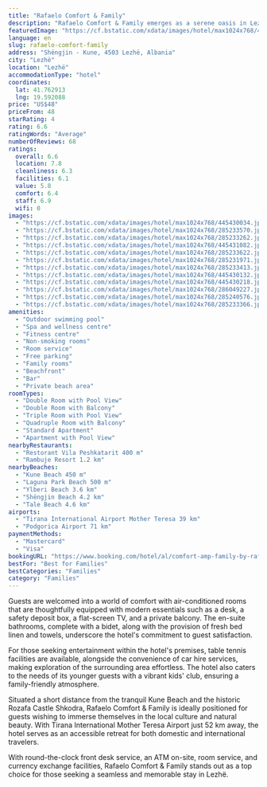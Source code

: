 ```yaml
---
title: "Rafaelo Comfort & Family"
description: "Rafaelo Comfort & Family emerges as a serene oasis in Lezhë, merely 800 meters from the pristine Laguna Park Beach, offering a perfect blend of leisure and convenience for travelers."
featuredImage: "https://cf.bstatic.com/xdata/images/hotel/max1024x768/445430034.jpg?k=1f1df691fd76eea3c920959c26ec29183bbd6c487cb4793f4e6451571086ccb2&o=&hp=1"
language: en
slug: rafaelo-comfort-family
address: "Shëngjin - Kune, 4503 Lezhë, Albania"
city: "Lezhë"
location: "Lezhë"
accommodationType: "hotel"
coordinates:
  lat: 41.762913
  lng: 19.592088
price: "US$48"
priceFrom: 48
starRating: 4
rating: 6.6
ratingWords: "Average"
numberOfReviews: 68
ratings:
  overall: 6.6
  location: 7.8
  cleanliness: 6.3
  facilities: 6.1
  value: 5.8
  comfort: 6.4
  staff: 6.9
  wifi: 0
images:
  - "https://cf.bstatic.com/xdata/images/hotel/max1024x768/445430034.jpg?k=1f1df691fd76eea3c920959c26ec29183bbd6c487cb4793f4e6451571086ccb2&o=&hp=1"
  - "https://cf.bstatic.com/xdata/images/hotel/max1024x768/285233570.jpg?k=5b38c084b2c11145789a2fa56da1ed465948864bcef574a1a962ea58f0cdd7d4&o=&hp=1"
  - "https://cf.bstatic.com/xdata/images/hotel/max1024x768/285233262.jpg?k=170b12a26af2703c605bcaa81c976c91a3c5f37d655addc51e14b701f41310fb&o=&hp=1"
  - "https://cf.bstatic.com/xdata/images/hotel/max1024x768/445431082.jpg?k=dda1b9fd922b50c01252364daa5e352a750f47f76c5bc27d27a31694abe40d26&o=&hp=1"
  - "https://cf.bstatic.com/xdata/images/hotel/max1024x768/285233622.jpg?k=8c73da482f6b5b08f897be117c30f2d1f5f690b16ccd099b519834cd022245c5&o=&hp=1"
  - "https://cf.bstatic.com/xdata/images/hotel/max1024x768/285231971.jpg?k=e3fb588b8f4cd99401b03fc53ccc1b0da60203f3958d9bd12d059e010aded865&o=&hp=1"
  - "https://cf.bstatic.com/xdata/images/hotel/max1024x768/285233413.jpg?k=9c4f9de0e081fa85f70122ca96ebb851bf6a8aabbbe6b6e9782fab198747874e&o=&hp=1"
  - "https://cf.bstatic.com/xdata/images/hotel/max1024x768/445430132.jpg?k=14c0ad07d97bb0736bbc0461514a1d3cdacd06ee65d6f8c97ccbee15728f0d22&o=&hp=1"
  - "https://cf.bstatic.com/xdata/images/hotel/max1024x768/445430218.jpg?k=1f49695409f0493035e64243bef559cc35f835bc610b9800670fe0a7d6e560ed&o=&hp=1"
  - "https://cf.bstatic.com/xdata/images/hotel/max1024x768/286049227.jpg?k=19d4faf8f6d10f04e99b01dca352cbc9cbc4ed1a6fa6c7e981bdc2b80733f7e0&o=&hp=1"
  - "https://cf.bstatic.com/xdata/images/hotel/max1024x768/285240576.jpg?k=08eb6142db9d553f1a385ce6388b6c90a37c6611a12a635fd197630e7fda7e17&o=&hp=1"
  - "https://cf.bstatic.com/xdata/images/hotel/max1024x768/285233366.jpg?k=cde77ebf140e5528d2feac755ae6ded17268ed3fab8435caf7948b2a9a8a6370&o=&hp=1"
amenities:
  - "Outdoor swimming pool"
  - "Spa and wellness centre"
  - "Fitness centre"
  - "Non-smoking rooms"
  - "Room service"
  - "Free parking"
  - "Family rooms"
  - "Beachfront"
  - "Bar"
  - "Private beach area"
roomTypes:
  - "Double Room with Pool View"
  - "Double Room with Balcony"
  - "Triple Room with Pool View"
  - "Quadruple Room with Balcony"
  - "Standard Apartment"
  - "Apartment with Pool View"
nearbyRestaurants:
  - "Restorant Vila Peshkatarit 400 m"
  - "Rambuje Resort 1.2 km"
nearbyBeaches:
  - "Kune Beach 450 m"
  - "Laguna Park Beach 500 m"
  - "Ylberi Beach 3.6 km"
  - "Shëngjin Beach 4.2 km"
  - "Tale Beach 4.6 km"
airports:
  - "Tirana International Airport Mother Teresa 39 km"
  - "Podgorica Airport 71 km"
paymentMethods:
  - "Mastercard"
  - "Visa"
bookingURL: "https://www.booking.com/hotel/al/comfort-amp-family-by-rafaelo.en-gb.html?aid=8035640"
bestFor: "Best for Families"
bestCategories: "Families"
category: "Families"
---
```


Guests are welcomed into a world of comfort with air-conditioned rooms that are thoughtfully equipped with modern essentials such as a desk, a safety deposit box, a flat-screen TV, and a private balcony. The en-suite bathrooms, complete with a bidet, along with the provision of fresh bed linen and towels, underscore the hotel's commitment to guest satisfaction.

For those seeking entertainment within the hotel's premises, table tennis facilities are available, alongside the convenience of car hire services, making exploration of the surrounding area effortless. The hotel also caters to the needs of its younger guests with a vibrant kids' club, ensuring a family-friendly atmosphere.

Situated a short distance from the tranquil Kune Beach and the historic Rozafa Castle Shkodra, Rafaelo Comfort & Family is ideally positioned for guests wishing to immerse themselves in the local culture and natural beauty. With Tirana International Mother Teresa Airport just 52 km away, the hotel serves as an accessible retreat for both domestic and international travelers.

With round-the-clock front desk service, an ATM on-site, room service, and currency exchange facilities, Rafaelo Comfort & Family stands out as a top choice for those seeking a seamless and memorable stay in Lezhë.